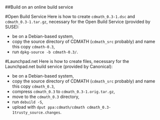##Build on an online build service

#Open Build Service
Here is how to create `cdmath_0.3-1.dsc` and `cdmath_0.3-1.tar.gz`, necessary for the Open Build Service (provided by SUSE):
 * be on a Debian-based system,
 * copy the source directory of CDMATH (`cdmath_src` probably) and name this copy `cdmath-0.3`,
 * run `dpkg-source -b cdmath-0.3/`.

#Launchpad.net
Here is how to create files, necessary for the Launchpad.net build service (provided by Canonical):
 * be on a Debian-based system,
 * copy the source directory of CDMATH (`cdmath_src` probably) and name this copy `cdmath_0.3`,
 * compress `cdmath_0.3` to `cdmath_0.3-1.orig.tar.gz`,
 * move to the `cdmath_0.3` directory,
 * run `debuild -S`,
 * upload with `dput ppa:cdmath/cdmath cdmath_0.3-1trusty_source.changes`.
